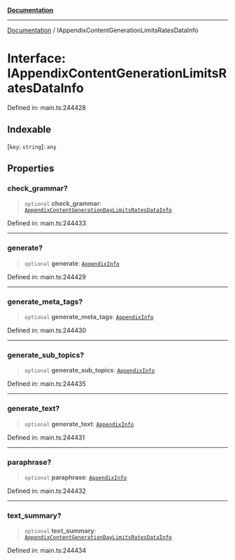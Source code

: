 [**Documentation**](../README.md)

***

[Documentation](../README.md) / IAppendixContentGenerationLimitsRatesDataInfo

# Interface: IAppendixContentGenerationLimitsRatesDataInfo

Defined in: main.ts:244428

## Indexable

\[`key`: `string`\]: `any`

## Properties

### check\_grammar?

> `optional` **check\_grammar**: [`AppendixContentGenerationDayLimitsRatesDataInfo`](../classes/AppendixContentGenerationDayLimitsRatesDataInfo.md)

Defined in: main.ts:244433

***

### generate?

> `optional` **generate**: [`AppendixInfo`](../classes/AppendixInfo.md)

Defined in: main.ts:244429

***

### generate\_meta\_tags?

> `optional` **generate\_meta\_tags**: [`AppendixInfo`](../classes/AppendixInfo.md)

Defined in: main.ts:244430

***

### generate\_sub\_topics?

> `optional` **generate\_sub\_topics**: [`AppendixInfo`](../classes/AppendixInfo.md)

Defined in: main.ts:244435

***

### generate\_text?

> `optional` **generate\_text**: [`AppendixInfo`](../classes/AppendixInfo.md)

Defined in: main.ts:244431

***

### paraphrase?

> `optional` **paraphrase**: [`AppendixInfo`](../classes/AppendixInfo.md)

Defined in: main.ts:244432

***

### text\_summary?

> `optional` **text\_summary**: [`AppendixContentGenerationDayLimitsRatesDataInfo`](../classes/AppendixContentGenerationDayLimitsRatesDataInfo.md)

Defined in: main.ts:244434
